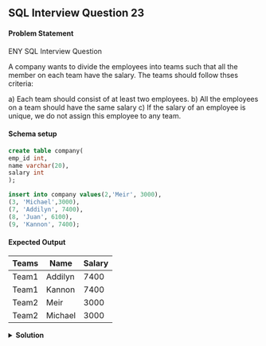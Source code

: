 ## SQL Interview Question 23

#### Problem Statement

<bold>ENY SQL Interview Question</bold>

A company wants to divide the employees into teams such that all the member on each team have the salary.
The teams should follow thses criteria:

</n>a) Each team should consist of at least two employees.
b) All the employees on a team should have the same salary
c) If the salary of an employee is unique, we do not assign this employee to any team.

#### Schema setup

```sql
create table company(
emp_id int,
name varchar(20),
salary int
);

insert into company values(2,'Meir', 3000),
(3, 'Michael',3000),
(7, 'Addilyn', 7400),
(8, 'Juan', 6100),
(9, 'Kannon', 7400);
```

#### Expected Output

| Teams  | Name    | Salary |
|--------|--------|---------|
| Team1  | Addilyn | 7400   |
| Team1  | Kannon  | 7400   |
| Team2  | Meir    | 3000   |
| Team2  | Michael | 3000   |

<details>
<summary><strong>Solution</strong></summary>

```sql
SELECT
   CONCAT('Team','',DENSE_RANK() OVER(ORDER BY salary DESC)) AS Teams,
   name,
   salary
FROM company
WHERE salary IN (SELECT salary FROM company GROUP BY salary HAVING COUNT(salary) >= 2);
```
</details>
